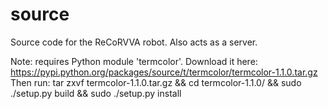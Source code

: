 source
======

Source code for the ReCoRVVA robot. Also acts as a server.

Note: requires Python module 'termcolor'.
Download it here: https://pypi.python.org/packages/source/t/termcolor/termcolor-1.1.0.tar.gz
Then run:
tar zxvf termcolor-1.1.0.tar.gz && cd termcolor-1.1.0/ && sudo ./setup.py build && sudo ./setup.py install
